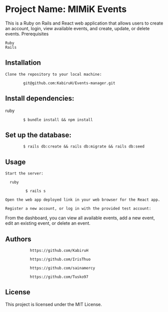 # Project Name: MIMiK Events

This is a Ruby on Rails and React web application that allows users to create an account, login, view available events, and create, update, or delete events.
Prerequisites

    Ruby 
    Rails 
   

## Installation

    Clone the repository to your local machine:
    
            git@github.com:KabiruH/Events-manager.git
            
 ## Install dependencies:

ruby

            $ bundle install && npm install
            
## Set up the database:

            $ rails db:create && rails db:migrate && rails db:seed

## Usage

    Start the server:

      ruby

             $ rails s

    Open the web app deployed link in your web browser for the React app.
    
    Register a new account, or log in with the provided test account:
    
    
    
  From the dashboard, you can view all available events, add a new event, edit an existing event, or delete an event.
  
 ## Authors
 
               https://github.com/KabiruH

               https://github.com/IrisThuo

               https://github.com/sainamercy

               https://github.com/Tusko97
  
## License

This project is licensed under the MIT License.
